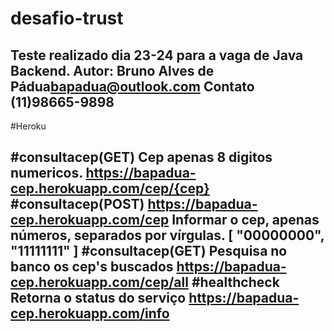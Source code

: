 # desafio-trust
Teste realizado dia 23-24 para a vaga de Java Backend.
Autor: Bruno Alves de Pádua<bapadua@outlook.com>
Contato (11)98665-9898
-----------------------------------------------------------------
#Heroku

#consultacep(GET)
Cep apenas 8 digitos numericos.
https://bapadua-cep.herokuapp.com/cep/{cep}
#consultacep(POST)
https://bapadua-cep.herokuapp.com/cep
Informar o cep, apenas números, separados por vírgulas.
[
    "00000000",
    "11111111"
]
#consultacep(GET)
Pesquisa no banco os cep's buscados
https://bapadua-cep.herokuapp.com/cep/all
#healthcheck
Retorna o status do serviço
https://bapadua-cep.herokuapp.com/info
-----------------------------------------------------------------



